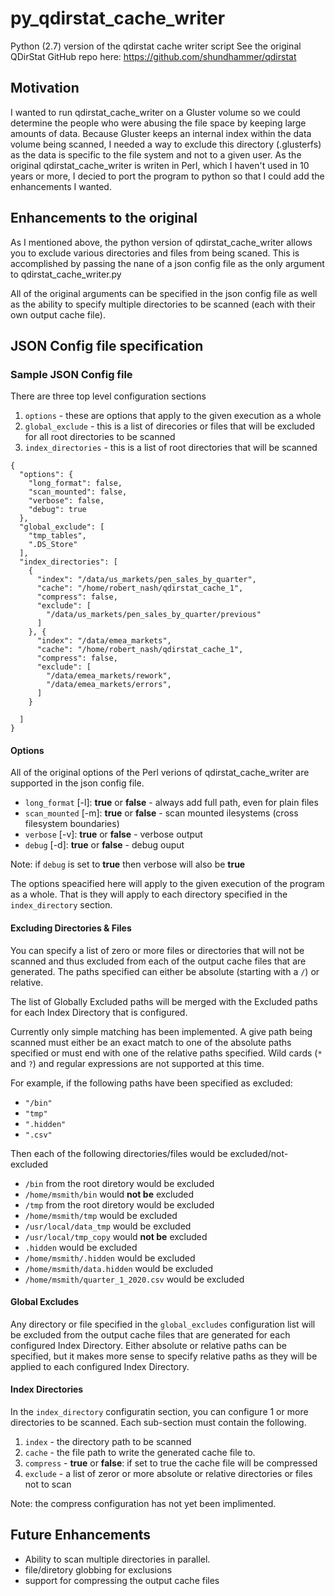 # py_qdirstat_cache_writer
 Python (2.7) version of the qdirstat cache writer script
 See the original QDirStat GitHub repo here:
 https://github.com/shundhammer/qdirstat
 
## Motivation
 I wanted to run qdirstat_cache_writer on a Gluster volume so we could determine the people 
 who were abusing the file space by keeping large amounts of data. Because Gluster 
 keeps an internal index within the data volume being scanned, I needed a way to exclude this
 directory (.glusterfs) as the data is specific to the file system and not to a given user. 
 As the original qdirstat_cache_writer is writen in Perl, which I haven't used in 10 years 
 or more, I decied to port the program to python so that I could add the enhancements I
 wanted.
 
## Enhancements to the original
 As I mentioned above, the python version of qdirstat_cache_writer allows you to exclude various
 directories and files from being scaned. This is accomplished by passing the nane of a json
 config file as the only argument to qdirstat_cache_writer.py
 
 All of the original arguments can be specified in the json config file as well as the ability
 to specify multiple directories to be scanned (each with their own output cache file).
 
## JSON Config file specification

### Sample JSON Config file
 There are three top level configuration sections
 1. `options` - these are options that apply to the given execution as a whole
 2. `global_exclude` - this is a list of direcories or files that will be excluded for all root directories to be scanned
 3. `index_directories` - this is a list of root directories that will be scanned
```
{
  "options": {
    "long_format": false,
    "scan_mounted": false,
    "verbose": false,
    "debug": true
  },
  "global_exclude": [
    "tmp_tables",
    ".DS_Store"
  ],
  "index_directories": [
    {
      "index": "/data/us_markets/pen_sales_by_quarter",
      "cache": "/home/robert_nash/qdirstat_cache_1",
      "compress": false,
      "exclude": [
        "/data/us_markets/pen_sales_by_quarter/previous"
      ]
    }, {
      "index": "/data/emea_markets",
      "cache": "/home/robert_nash/qdirstat_cache_1",
      "compress": false,
      "exclude": [
        "/data/emea_markets/rework",
        "/data/emea_markets/errors",
      ]
    }

  ]
}
```

#### Options
 All of the original options of the Perl verions of qdirstat_cache_writer are supported
 in the json config file. 
 
- `long_format` [-l]: **true** or **false** - always add full path, even for plain files
- `scan_mounted` [-m]: **true** or **false**	- scan mounted ilesystems (cross filesystem boundaries)
- `verbose` [-v]: **true** or **false**	- verbose output
- `debug` [-d]: **true** or **false**	- debug ouput
 
 Note: if `debug` is set to **true** then verbose will also be **true**
 
 The options speacified here will apply to the given execution of the program as a whole. That is 
 they will apply to each directory specified in the `index_directory` section.

#### Excluding Directories & Files
 You can specify a list of zero or more files or directories that will not be scanned and thus excluded 
 from each of the output cache files that are generated. The paths specified can either be absolute 
 (starting with a `/`) or relative.
 
 The list of Globally Excluded paths will be merged with the Excluded paths for each Index Directory
 that is configured.
 
 Currently only simple matching has been implemented. A give path being scanned must either be an exact 
 match to one of the absolute paths specified or must end with one of the relative paths specified. Wild
 cards (`*` and `?`) and regular expressions are not supported at this time.
 
 For example, if the following paths have been specified as excluded:
 - `"/bin"`
 - `"tmp"`
 - `".hidden"`
 - `".csv"`
 
 Then each of the following directories/files would be excluded/not-excluded
 - `/bin` from the root diretory would be excluded
 - `/home/msmith/bin` would **not be** excluded
 - `/tmp` from the root diretory would be excluded
 - `/home/msmith/tmp` would be excluded
 - `/usr/local/data_tmp` would be excluded
 - `/usr/local/tmp_copy` would  **not be** excluded
 - `.hidden` would be excluded
 - `/home/msmith/.hidden` would be excluded
 - `/home/msmith/data.hidden` would be excluded
 - `/home/msmith/quarter_1_2020.csv` would be excluded
 
#### Global Excludes
 Any directory or file specified in the `global_excludes` configuration list will be excluded from 
 the output cache files that are generated for each configured Index Directory. Either absolute or
 relative paths can be specified, but it makes more sense to specify relative paths as they will be
 applied to each configured Index Directory.

#### Index Directories
 In the `index_directory` configuratin section, you can configure 1 or more directories to be scanned.
 Each sub-section must contain the following.
 1. `index` - the directory path to be scanned
 2. `cache` - the file path to write the generated cache file to.
 3. `compress` - **true** or **false**: if set to true the cache file will be compressed
 4. `exclude` - a list of zeror or more absolute or relative directories or files not to scan
 
 Note: the compress configuration has not yet been implimented.
 
## Future Enhancements
 - Ability to scan multiple directories in parallel.
 - file/diretory globbing for exclusions
 - support for compressing the output cache files
